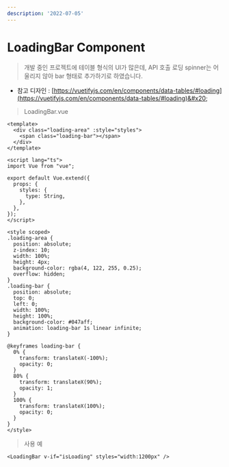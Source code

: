 ```yaml
---
description: '2022-07-05'
---
```


# LoadingBar Component

> 개발 중인 프로젝트에 테이블 형식의 UI가 많은데, API 호출 로딩 spinner는 어울리지 않아 bar 형태로 추가하기로 하였습니다.&#x20;

* 참고 디자인 : [https://vuetifyjs.com/en/components/data-tables/#loading](https://vuetifyjs.com/en/components/data-tables/#loading)&#x20;



> LoadingBar.vue

```
<template>
  <div class="loading-area" :style="styles">
    <span class="loading-bar"></span>
  </div>
</template>

<script lang="ts">
import Vue from "vue";

export default Vue.extend({
  props: {
    styles: {
      type: String,
    },
  },
});
</script>

<style scoped>
.loading-area {
  position: absolute;
  z-index: 10;
  width: 100%;
  height: 4px;
  background-color: rgba(4, 122, 255, 0.25);
  overflow: hidden;
}
.loading-bar {
  position: absolute;
  top: 0;
  left: 0;
  width: 100%;
  height: 100%;
  background-color: #047aff;
  animation: loading-bar 1s linear infinite;
}

@keyframes loading-bar {
  0% {
    transform: translateX(-100%);
    opacity: 0;
  }
  80% {
    transform: translateX(90%);
    opacity: 1;
  }
  100% {
    transform: translateX(100%);
    opacity: 0;
  }
}
</style>

```

> 사용 예

```
<LoadingBar v-if="isLoading" styles="width:1200px" />
```
